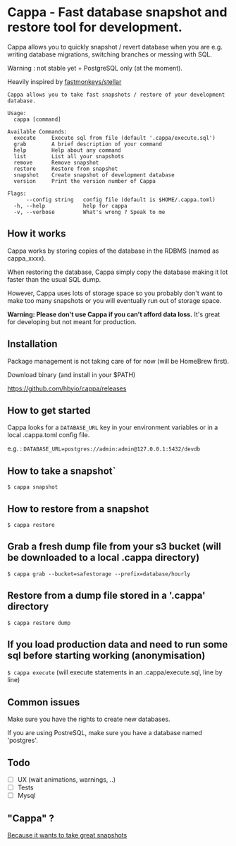Cappa - Fast database snapshot and restore tool for development.
=======

Cappa allows you to quickly snapshot / revert database when you are e.g. writing database migrations, switching branches or messing with SQL. 

Warning : not stable yet + PostgreSQL only (at the moment).

Heavily inspired by [fastmonkeys/stellar](https://github.com/fastmonkeys/stellar)

```
Cappa allows you to take fast snapshots / restore of your development database.

Usage:
  cappa [command]

Available Commands:
  execute     Execute sql from file (default '.cappa/execute.sql')
  grab        A brief description of your command
  help        Help about any command
  list        List all your snapshots
  remove      Remove snapshot
  restore     Restore from snapshot
  snapshot    Create snapshot of development database
  version     Print the version number of Cappa

Flags:
      --config string   config file (default is $HOME/.cappa.toml)
  -h, --help            help for cappa
  -v, --verbose         What's wrong ? Speak to me

```

How it works
-------

Cappa works by storing copies of the database in the RDBMS (named as cappa_xxxx). 

When restoring the database, Cappa simply copy the database making it lot faster than the usual SQL dump. 

However, Cappa uses lots of storage space so you probably don't want to make too many snapshots or you will eventually run out of storage space.

**Warning: Please don't use Cappa if you can't afford data loss.** It's great for developing but not meant for production.

Installation
-------
Package management is not taking care of for now (will be HomeBrew first).

Download binary (and install in your $PATH)

https://github.com/hbyio/cappa/releases



How to get started
-------

Cappa looks for a `DATABASE_URL` key in your environment variables or in a local .cappa.toml config file.

e.g. : `DATABASE_URL=postgres://admin:admin@127.0.0.1:5432/devdb`

How to take a snapshot`
-------

```$ cappa snapshot```

How to restore from a snapshot
-------

```$ cappa restore```

Grab a fresh dump file from your s3 bucket (will be downloaded to a local .cappa directory)
-------

```$ cappa grab --bucket=safestorage --prefix=database/hourly```

Restore from a dump file stored in a '.cappa' directory
-------

```$ cappa restore dump```

If you load production data and need to run some sql before starting working (anonymisation)
-------

```$ cappa execute``` (will execute statements in an .cappa/execute.sql, line by line)

Common issues
-------

Make sure you have the rights to create new databases. 

If you are using PostreSQL, make sure you have a database named 'postgres'. 

Todo
-------

- [ ] UX (wait animations, warnings, ..) 
- [ ] Tests
- [ ] Mysql

"Cappa" ?
-------
[Because it wants to take great snapshots](https://fr.wikipedia.org/wiki/Robert_Capa)
